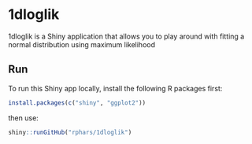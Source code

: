# 1dloglik

1dloglik is a Shiny application that allows you to play around with fitting a normal distribution using maximum likelihood

## Run

To run this Shiny app locally, install the following R packages first:

```r
install.packages(c("shiny", "ggplot2"))
```

then use:

```r
shiny::runGitHub("rphars/1dloglik")
```
